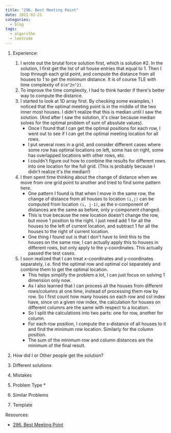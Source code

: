 ```yaml
---
title: "296. Best Meeting Point"
date: 2021-02-21
categories:
  - blog
tags:
  - algorithm
  - leetcode
---
```


1. Experience:
    1. I wrote out the brutal force solution first, which is solution #2. In the solution, I first get the list of all house entries that equal to 1. Then I loop through each grid point, and compute the distance from all houses to 1 to get the minimum distance. It is of course TLE with time complexity of `O(m^2n^2)`.
    2. To improve the time complexity, I had to think harder if there's better way to compute the distance. 
    3. I started to look at 1D array first. By checking some examples, I noticed that the optimal meeting point is in the middle of the two inner most houses. I didn't realize that this is median until I saw the solution. (And after I saw the solution, it's clear because median solves for the optimal problem of sum of absolute values). 
        * Once I found that I can get the optimal positions for each row, I went out to see if I can get the optimal meeting location for all rows.
        * I put several rows in a grid, and consider different cases where some row has optimal locations on left, some has on right, some has overlapped locations with other rows, etc. 
        * I couldn't figure out how to combine the results for different rows into one location for the full grid. (This is probably because I didn't realize it's the median!)
    4. I then spent time thinking about the change of distance when we move from one grid point to another and tried to find some pattern here.
        * One pattern I found is that when I move in the same row, the change of distance from all houses to location `(i,j)` can be computed from location `(i, j-1)`, as the x-component of distances are the same as before, only y-component changed. 
        * This is true because the new location doesn't change the row, but move 1 position to the right. I just need add 1 for all the houses to the left of current location, and subtract 1 for all the houses to the right of current location.
        * One thing I found out is that I don't have to limit this to the houses on the same row, I can actually apply this to houses in different rows, but only apply to the y-coordinates. This actually passed the test cases.
    5. I soon realized that I can treat x-coordinates and y-coordinates separately, i.e. find the optimal row and optimal col separately and combine them to get the optimal location. 
        * This helps simplify the problem a lot, I can just focus on solving 1 dimension only now.
        * As I also learned that I can process all the houses from different rows/columns at one time, instead of processing them row by row. So I first count how many houses on each row and col index have, since  on a given row index, the calculation for houses on different columns are the same with respect to a location.
        * So I split the calculations into two parts: one for row, another for column. 
        * For each row position, I compute the x-distance of all houses to it and find the minimum row location. Similarly for the column position.
        * The sum of the minimum row and column distances are the minimum of the final result.

2. How did I or Other people get the solution? 


3. Different solutions




4. Mistakes

5. Problem Type
    *

6. Similar Problems



7. Template



Resources:
* [296. Best Meeting Point][LeetCode Link]

[LeetCode Link]: https://leetcode.com/problems/best-meeting-point/